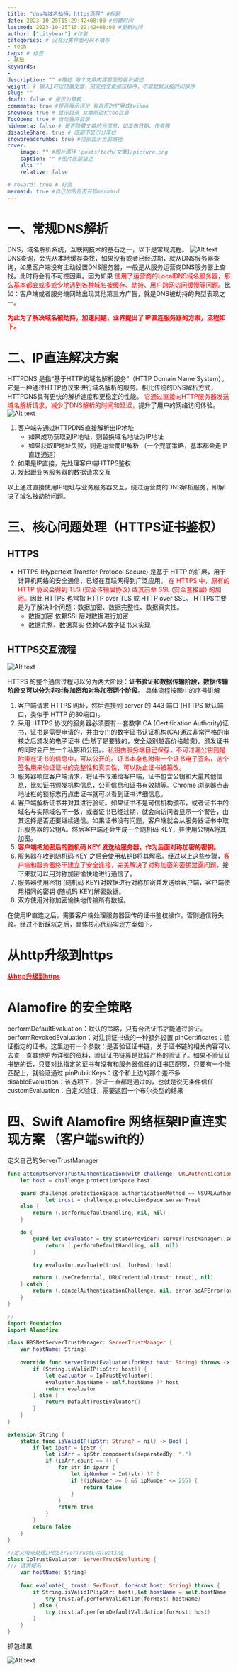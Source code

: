 ```yaml
---
title: "dns与域名劫持，https流程" #标题
date: 2023-10-25T15:29:42+08:00 #创建时间
lastmod: 2023-10-25T15:29:42+08:00 #更新时间
author: ["citybear"] #作者
categories: # 没有分类界面可以不填写
- tech
tags: # 标签
- 基础
keywords: 
- 
description: "" #描述 每个文章内容前面的展示描述
weight: # 输入1可以顶置文章，用来给文章展示排序，不填就默认按时间排序
slug: ""
draft: false # 是否为草稿
comments: true #是否展示评论 有自带的扩展成twikoo
showToc: true # 显示目录 文章侧边栏toc目录
TocOpen: true # 自动展开目录
hidemeta: false # 是否隐藏文章的元信息，如发布日期、作者等
disableShare: true # 底部不显示分享栏
showbreadcrumbs: true #顶部显示当前路径
cover:
    image: "" #图片路径：posts/tech/文章1/picture.png
    caption: "" #图片底部描述
    alt: ""
    relative: false

# reward: true # 打赏
mermaid: true #自己加的是否开启mermaid
---
```


# 一、常规DNS解析
DNS，域名解析系统，互联网技术的基石之一，以下是常规流程。
![Alt text](dns.png)
DNS查询，会先从本地缓存查找，如果没有或者已经过期，就从DNS服务器查询，如果客户端没有主动设置DNS服务器，一般是从服务运营商DNS服务器上查找。此时将会有不可控因素。因为如果 <font color="red">使用了运营商的LocalDNS域名服务器，那么基本都会或多或少地遇到各种域名被缓存、劫持、用户跨网访问缓慢等问题</font>。比如：客户端或者服务端网站出现其他第三方广告，就是DNS被劫持的典型表现之一。

**<font color="red">为此为了解决域名被劫持，加速问题，业界提出了 IP直连服务器的方案，流程如下。</font>**

# 二、IP直连解决方案
HTTPDNS 是指“基于HTTP的域名解析服务”（HTTP Domain Name System）。它是一种通过HTTP协议来进行域名解析的服务。相比传统的DNS解析方式，HTTPDNS具有更快的解析速度和更稳定的性能。 <font color="red">它通过直接向HTTP服务器发送域名解析请求，减少了DNS解析的时间和延迟，</font>提升了用户的网络访问体验。
![Alt text](httpdns.png)

1. 客户端先通过HTTPDNS直接解析出IP地址
   - 如果成功获取到IP地址，则替换域名地址为IP地址
   - 如果获取IP地址失败，则走运营商IP解析 （一个兜底策略，基本都会走IP直连通道）
2. 如果是IP直接，先处理客户端HTTPS鉴权
3. 发起跟业务服务器的数据请求交互

以上通过直接使用IP地址与业务服务器交互，绕过运营商的DNS解析服务，即解决了域名被劫持问题。

# 三、核心问题处理（HTTPS证书鉴权）
## HTTPS
- HTTPS (Hypertext Transfer Protocol Secure) 是基于 HTTP 的扩展，用于计算机网络的安全通信，已经在互联网得到广泛应用。 <font color="red">在 HTTPS 中，原有的 HTTP 协议会得到 TLS (安全传输层协议) 或其前辈 SSL (安全套接层) 的加密。</font>因此 HTTPS 也常指 HTTP over TLS 或 HTTP over SSL。
HTTPS主要是为了解决3个问题：数据加密、数据完整性、数据真实性。
  - 数据加密  依赖SSL层对数据进行加密
  - 数据完整、数据真实  依赖CA数字证书来实现

## HTTPS交互流程
![Alt text](https.png)

HTTPS 的整个通信过程可以分为两大阶段：**证书验证和数据传输阶段，数据传输阶段又可以分为非对称加密和对称加密两个阶段**。 具体流程按图中的序号讲解

1. 客户端请求 HTTPS 网址，然后连接到 server 的 443 端口 (HTTPS 默认端口，类似于 HTTP 的80端口)。
2. 采用 HTTPS 协议的服务器必须要有一套数字 CA (Certification Authority)证书，证书是需要申请的，并由专门的数字证书认证机构(CA)通过非常严格的审核之后颁发的电子证书 (当然了是要钱的，安全级别越高价格越贵)。颁发证书的同时会产生一个私钥和公钥。。<font color="red">私钥由服务端自己保存，不可泄漏公钥则是附带在证书的信息中，可以公开的。证书本身也附带一个证书电子签名，这个签名用来验证证书的完整性和真实性，可以防止证书被篡改。</font>
3. 服务器响应客户端请求，将证书传递给客户端，证书包含公钥和大量其他信息，比如证书颁发机构信息，公司信息和证书有效期等。Chrome 浏览器点击地址栏的锁标志再点击证书就可以看到证书详细信息。
4. 客户端解析证书并对其进行验证。如果证书不是可信机构颁布，或者证书中的域名与实际域名不一致，或者证书已经过期，就会向访问者显示一个警告，由其选择是否还要继续通信。如果证书没有问题，客户端就会从服务器证书中取出服务器的公钥A。然后客户端还会生成一个随机码 KEY，并使用公钥A将其加密。
5. **<font color="red">客户端把加密后的随机码 KEY 发送给服务器，作为后面对称加密的密钥。</font>**
6. 服务器在收到随机码 KEY 之后会使用私钥B将其解密。经过以上这些步骤，<font color="red">客户端和服务器终于建立了安全连接，完美解决了对称加密的密钥泄露问题，</font>接下来就可以用对称加密愉快地进行通信了。
7. 服务器使用密钥 (随机码 KEY)对数据进行对称加密并发送给客户端，客户端使用相同的密钥 (随机码 KEY)解密数据。
8. 双方使用对称加密愉快地传输所有数据。

在使用IP直连之后，需要客户端处理服务器回传的证书鉴权操作，否则通信将失败。经过不断踩坑之后，具体核心代码实现方案如下。

# 从http升级到https
**[<font color="red">从http升级到https</font>](https://note.youdao.com/s/CUAxsN51)**

# Alamofire 的安全策略

performDefaultEvaluation：默认的策略，只有合法证书才能通过验证。
performRevokedEvaluation：对注销证书做的一种额外设置
pinCertificates：验证指定的证书，这里边有一个参数：是否验证证书链，关于证书链的相关内容可以去查一查其他更为详细的资料，验证证书链算是比较严格的验证了。如果不验证证书链的话，只要对比指定的证书有没有和服务器信任的证书匹配项，只要有一个能匹配上，就验证通过
pinPublicKeys：这个和上边的那个差不多
disableEvaluation：该选项下，验证一直都是通过的，也就是说无条件信任
customEvaluation：自定义验证，需要返回一个布尔类型的结果

# 四、Swift Alamofire 网络框架IP直连实现方案  （客户端swift的）
定义自己的ServerTrustManager
```swift
func attemptServerTrustAuthentication(with challenge: URLAuthenticationChallenge) -> ChallengeEvaluation {
    let host = challenge.protectionSpace.host

    guard challenge.protectionSpace.authenticationMethod == NSURLAuthenticationMethodServerTrust,
            let trust = challenge.protectionSpace.serverTrust
    else {
        return (.performDefaultHandling, nil, nil)
    }

    do {
        guard let evaluator = try stateProvider?.serverTrustManager?.serverTrustEvaluator(forHost: host) else {
            return (.performDefaultHandling, nil, nil)
        }

        try evaluator.evaluate(trust, forHost: host)

        return (.useCredential, URLCredential(trust: trust), nil)
    } catch {
        return (.cancelAuthenticationChallenge, nil, error.asAFError(or: .serverTrustEvaluationFailed(reason: .customEvaluationFailed(error: error))))
    }
}

//
import Foundation
import Alamofire

class HBSNetServerTrustManager: ServerTrustManager {
    var hostName: String?
    
    override func serverTrustEvaluator(forHost host: String) throws -> ServerTrustEvaluating? {
        if (String.isValidIP(ipStr: host)) {
            let evaluator = IpTrustEvaluator()
            evaluator.hostName = self.hostName ?? host
            return evaluator
        } else {
            return DefaultTrustEvaluator()
        }
    }
}

extension String {
    static func isValidIP(ipStr: String? = nil) -> Bool {
        if let ipStr = ipStr {
            let ipArr = ipStr.components(separatedBy: ".")
            if (ipArr.count == 4) {
                for str in ipArr {
                    let ipNumber = Int(str) ?? 0
                    if !(ipNumber >= 0 && ipNumber <= 255) {
                        return false
                    }
                }
                return true
            }
        }
        return false
    }
}

//定义用来处理IP的ServerTrustEvaluating
class IpTrustEvaluator: ServerTrustEvaluating {
/// 请求域名
    var hostName: String?
    
    func evaluate(_ trust: SecTrust, forHost host: String) throws {
        if String.isValidIP(ipStr: host),let hostName = self.hostName {
            try trust.af.performValidation(forHost: hostName)
        } else {
            try trust.af.performDefaultValidation(forHost: host)
        }
    }
}
```
抓包结果

![Alt text](image.png)